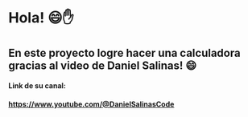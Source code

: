 # Hola! 😄✋
## En este proyecto logre hacer una calculadora gracias al video de Daniel Salinas! 😄

#### Link de su canal:
#### https://www.youtube.com/@DanielSalinasCode
